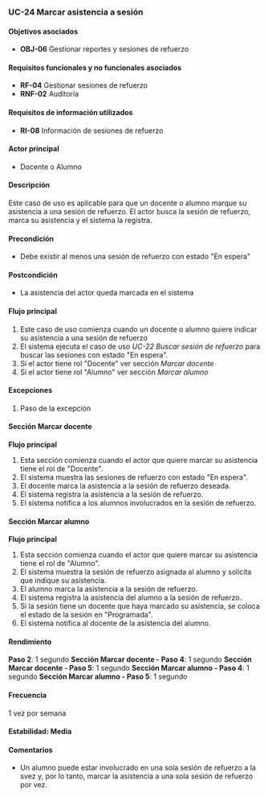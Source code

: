 ### UC-24 Marcar asistencia a sesión

#### Objetivos asociados

- **OBJ-06** Gestionar reportes y sesiones de refuerzo

#### Requisitos funcionales y no funcionales asociados

- **RF-04** Gestionar sesiones de refuerzo
- **RNF-02** Auditoría

#### Requisitos de información utilizados

- **RI-08** Información de sesiones de refuerzo

#### Actor principal

- Docente o Alumno

#### Descripción

Este caso de uso es aplicable para que un docente o alumno marque su asistencia a una sesión de refuerzo. El actor busca la sesión de refuerzo, marca su asistencia y el sistema la registra.

#### Precondición

- Debe existir al menos una sesión de refuerzo con estado "En espera"

#### Postcondición

- La asistencia del actor queda marcada en el sistema

#### Flujo principal

1. Este caso de uso comienza cuando un docente o alumno quiere indicar su asistencia a una sesión de refuerzo
2. El sistema ejecuta el caso de uso *UC-22 Buscar sesión de refuerzo* para buscar las sesiones con estado "En espera".
3. Si el actor tiene rol "Docente" ver sección *Marcar docente*
4. Si el actor tiene rol "Alumno" ver sección *Marcar alumno*


#### Excepciones

1. Paso de la excepción

#### Sección Marcar docente
**Flujo principal**
1. Esta sección comienza cuando el actor que quiere marcar su asistencia tiene el rol de "Docente".
2. El sistema muestra las sesiones de refuerzo con estado "En espera".
3. El docente marca la asistencia a la sesión de refuerzo deseada.
4. El sistema registra la asistencia a la sesión de refuerzo.
6. El sistema notifica a los alumnos involucrados en la sesión de refuerzo.

#### Sección Marcar alumno
**Flujo principal**
1. Esta sección comienza cuando el actor que quiere marcar su asistencia tiene el rol de "Alumno".
2. El sistema muestra la sesión de refuerzo asignada al alumno y solicita que indique su asistencia.
3. El alumno marca la asistencia a la sesión de refuerzo.
4. El sistema registra la asistencia del alumno a la sesión de refuerzo.
5. Si la sesión tiene un docente que haya marcado su asistencia, se coloca el estado de la sesión en "Programada".
6. El sistema notifica al docente de la asistencia del alumno.

#### Rendimiento

**Paso 2**: 1 segundo
**Sección Marcar docente - Paso 4**: 1 segundo
**Sección Marcar docente - Paso 5**: 1 segundo
**Sección Marcar alumno - Paso 4**: 1 segundo
**Sección Marcar alumno - Paso 5**: 1 segundo

#### Frecuencia

1 vez por semana

#### Estabilidad: Media

#### Comentarios
- Un alumno puede estar involucrado en una sola sesión de refuerzo a la svez y, por lo tanto, marcar la asistencia a una sola sesión de refuerzo por vez.
